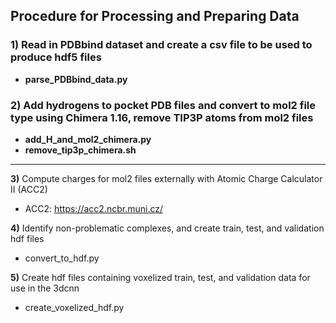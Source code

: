 ## Procedure for Processing and Preparing Data

### 1) Read in PDBbind dataset and create a csv file to be used to produce hdf5 files
  - **parse_PDBbind_data.py**
        
### 2) Add hydrogens to pocket PDB files and convert to mol2 file type using Chimera 1.16, remove TIP3P atoms from mol2 files
  - **add_H_and_mol2_chimera.py**
  - **remove_tip3p_chimera.sh**







-----------------
  
**3)** Compute charges for mol2 files externally with Atomic Charge Calculator II (ACC2)
  - ACC2: <https://acc2.ncbr.muni.cz/>
   
**4)** Identify non-problematic complexes, and create train, test, and validation hdf files
  - convert_to_hdf.py
  
**5)** Create hdf files containing voxelized train, test, and validation data for use in the 3dcnn
  - create_voxelized_hdf.py

